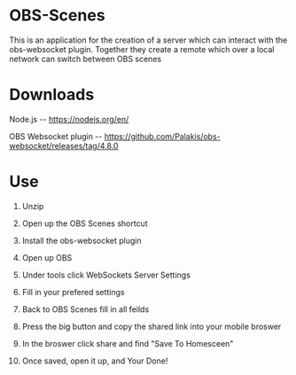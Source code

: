
# OBS-Scenes
This is an application for the creation of a server which can interact with the obs-websocket plugin.
Together they create a remote which over a local network can switch between OBS scenes

# Downloads
Node.js -- https://nodejs.org/en/

OBS Websocket plugin -- https://github.com/Palakis/obs-websocket/releases/tag/4.8.0

# Use
1. Unzip

2. Open up the OBS Scenes shortcut

3. Install the obs-websocket plugin

4. Open up OBS

5. Under tools click WebSockets Server Settings

6. Fill in your prefered settings

7. Back to OBS Scenes fill in all feilds

8. Press the big button and copy the shared link into your mobile broswer

9. In the broswer click share and find "Save To Homesceen"

10. Once saved, open it up, and Your Done!
